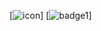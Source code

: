 [![icon](https://edqe.xyz/assets/icon.png)]
[![badge1](https://forthebadge.com/images/badges/built-by-developers.svg)]

